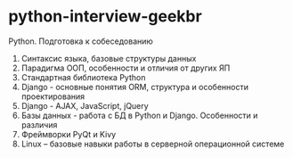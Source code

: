# python-interview-geekbr

Python. Подготовка к собеседованию

1. Cинтаксис языка, базовые структуры данных
2. Парадигма ООП, особенности и отличия от других ЯП
3. Cтандартная библиотека Python
4. Django - основные понятия ORM, структура и особенности проектирования
5. Django - AJAX, JavaScript, jQuery
6. Базы данных - работа с БД в Python и Django. Особенности и различия
7. Фреймворки PyQt и Kivy
8. Linux – базовые навыки работы в серверной операционной системе

